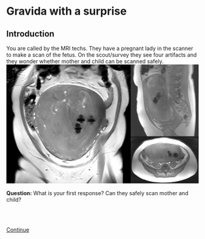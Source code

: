 # Gravida with a surprise

## Introduction

You are called by the MRI techs. They have a pregnant lady in the scanner to make a scan of the fetus.
On the scout/survey they see four artifacts and they wonder whether mother and child can be scanned safely.
![](survey_all.png)

**Question:** What is your first response? Can they safely scan mother and child? 

<br>
<br>

[Continue](case_part2.md)



